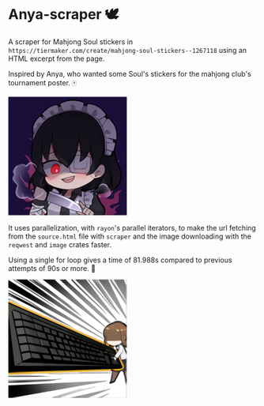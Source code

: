 # Anya-scraper 🕊

A scraper for Mahjong Soul stickers in `https://tiermaker.com/create/mahjong-soul-stickers--1267118` using an HTML excerpt from the page.

Inspired by Anya, who wanted some Soul's stickers for the mahjong club's tournament poster. 🀄

![knife](imgs/191.png)

It uses parallelization, with `rayon`'s parallel iterators, to make the url fetching from the `source.html` file with `scraper` and the image downloading with the `reqwest` and `image` crates faster.

Using a single for loop gives a time of 81.988s compared to previous attempts of 90s or more. 🌟

![keyboard](imgs/537.png)
